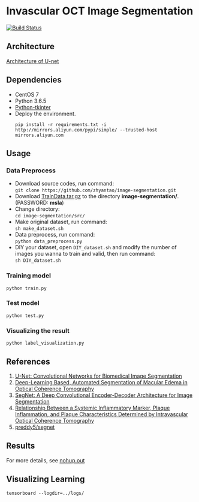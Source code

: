 # Invascular OCT Image Segmentation

[![Build Status](https://travis-ci.org/zhyantao/image-segmentation.svg?branch=master)](https://travis-ci.org/zhyantao/image-segmentation)

## Architecture

[Architecture of U-net](./U-net.pdf)

## Dependencies

- CentOS 7
- Python 3.6.5
- [Python-tkinter](https://centos.pkgs.org/7/centos-sclo-rh-x86_64/rh-python36-python-tkinter-3.6.3-3.el7.x86_64.rpm.html)
- Deploy the environment.
  ```shell
  pip install -r requirements.txt -i http://mirrors.aliyun.com/pypi/simple/ --trusted-host mirrors.aliyun.com
  ```

## Usage

### Data Preprocess

- Download source codes, run command:  
  `git clone https://github.com/zhyantao/image-segmentation.git`
- Download [TrainData.tar.gz](https://zhyantao.lanzoui.com/igVZust1bti) to the directory **image-segmentation/**. (PASSWORD: **msla**)
- Change directory:  
  `cd image-segmentation/src/`
- Make original dataset, run command:  
  `sh make_dataset.sh`  
- Data preprocess, run command:  
  `python data_preprocess.py`  
- DIY your dataset, open `DIY_dataset.sh` and modify the number of images you wanna to train and valid, then run command:  
  `sh DIY_dataset.sh`
  
### Training model

```shell
python train.py
```
### Test model

```shell
python test.py
```
### Visualizing the result

```shell
python label_visualization.py
```
## References

1. [U-Net: Convolutional Networks for Biomedical Image Segmentation](https://lmb.informatik.uni-freiburg.de/people/ronneber/u-net/) 
2. [Deep-Learning Based, Automated Segmentation of Macular Edema in Optical Coherence Tomography](https://www.biorxiv.org/content/biorxiv/early/2017/05/09/135640.full.pdf)
3. [SegNet: A Deep Convolutional Encoder-Decoder Architecture for Image Segmentation](https://arxiv.org/pdf/1511.00561v2.pdf)
4. [Relationship Between a Systemic Inflammatory Marker, Plaque Inflammation, and Plaque Characteristics Determined by Intravascular Optical Coherence Tomography](https://www.ahajournals.org/doi/pdf/10.1161/ATVBAHA.107.145987)
5. [preddy5/segnet](https://github.com/preddy5/segnet)

## Results

For more details, see [nohup.out](https://github.com/toooney/image-segmentation/blob/master/nohup.out)

## Visualizing Learning

```shell
tensorboard --logdir=../logs/
```
